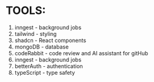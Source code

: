 # TOOLS:

1. inngest - background jobs
2. tailwind - styling
3. shadcn - React components
4. mongoDB - database
5. codeRabbit - code review and AI assistant for gitHub
6. inngest - background jobs
7. betterAuth - authentication
8. typeScript - type safety
